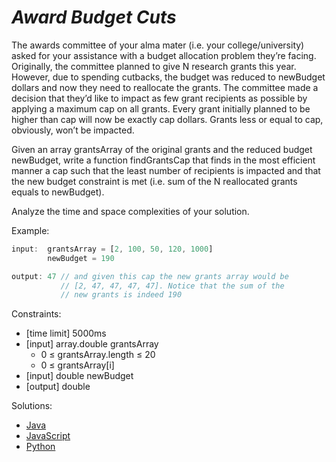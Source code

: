_Award Budget Cuts_
===================

The awards committee of your alma mater (i.e. your college/university) asked for your assistance with a budget allocation problem they’re facing. Originally, the committee planned to give N research grants this year. However, due to spending cutbacks, the budget was reduced to newBudget dollars and now they need to reallocate the grants. The committee made a decision that they’d like to impact as few grant recipients as possible by applying a maximum cap on all grants. Every grant initially planned to be higher than cap will now be exactly cap dollars. Grants less or equal to cap, obviously, won’t be impacted.

Given an array grantsArray of the original grants and the reduced budget newBudget, write a function findGrantsCap that finds in the most efficient manner a cap such that the least number of recipients is impacted and that the new budget constraint is met (i.e. sum of the N reallocated grants equals to newBudget).

Analyze the time and space complexities of your solution.

Example:

```javascript
input:  grantsArray = [2, 100, 50, 120, 1000]
        newBudget = 190

output: 47 // and given this cap the new grants array would be
           // [2, 47, 47, 47, 47]. Notice that the sum of the
           // new grants is indeed 190
```

Constraints:
- [time limit] 5000ms
- [input] array.double grantsArray
  - 0 ≤ grantsArray.length ≤ 20
  - 0 ≤ grantsArray[i]
- [input] double newBudget
- [output] double

Solutions:
- [Java](https://github.com/kywbaek/pramp_questions/blob/master/questions/award-budget-cuts/solution.java)
- [JavaScript](https://github.com/kywbaek/pramp_questions/blob/master/questions/award-budget-cuts/solution.js)
- [Python](https://github.com/kywbaek/pramp_questions/blob/master/questions/award-budget-cuts/solution.py)
